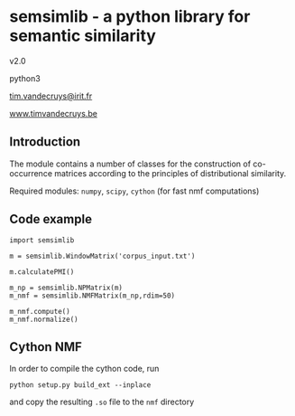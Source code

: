 # semsimlib - a python library for semantic similarity

v2.0

python3

tim.vandecruys@irit.fr

www.timvandecruys.be

## Introduction

The module contains a number of classes for the construction of
co-occurrence matrices according to the principles of distributional
similarity.

Required modules: `numpy`, `scipy`, `cython` (for fast nmf computations)

## Code example

```
import semsimlib

m = semsimlib.WindowMatrix('corpus_input.txt')

m.calculatePMI()

m_np = semsimlib.NPMatrix(m)
m_nmf = semsimlib.NMFMatrix(m_np,rdim=50)

m_nmf.compute()
m_nmf.normalize()

```

## Cython NMF

In order to compile the cython code, run

```
python setup.py build_ext --inplace
```

and copy the resulting `.so` file to the `nmf` directory